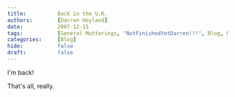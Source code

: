```yaml
---
title:          Back in the U.K. 
authors:        [Darren Hoyland]
date:           2007-12-15
tags:           [General Mutterings, "NotFinishedYetDarren!!!", Blog, Personal]
categories:     [Blog]
hide:           false
draft:          false
---
```


I'm back!


That's all, really.
